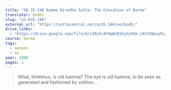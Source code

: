 ```yaml
---
title: "SN 35.146 Kamma Nirodha Sutta: The Cessation of Karma"
translator: bodhi
slug: "sn.035.146"
external_url: "https://suttacentral.net/sn35.146/en/bodhi"
drive_links:
  - "https://drive.google.com/file/d/130yIc4Y9qBnE5kyGzKXm-i4V748puy9v/view?usp=drivesdk"
course: karma
tags:
  - senses
  - sn
year: 2000
pages: 1
---
```


> What, bhikkhus, is old kamma? The eye is old kamma, to be seen as generated and fashioned by volition...

<!---->
